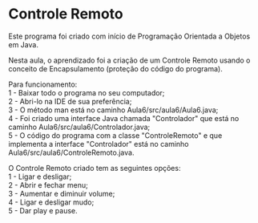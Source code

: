 # Controle Remoto

Este programa foi criado com início de Programação Orientada a Objetos em Java.

Nesta aula, o aprendizado foi a criação de um Controle Remoto usando o conceito de Encapsulamento (proteção do código do programa).


Para funcionamento:</br>
1 - Baixar todo o programa no seu computador;</br>
2 - Abri-lo na IDE de sua preferência;</br>
3 - O método man está no caminho Aula6/src/aula6/Aula6.java;</br>
4 - Foi criado uma interface Java chamada "Controlador" que está no caminho Aula6/src/aula6/Controlador.java;</br>
5 - O código do programa com a classe "ControleRemoto" e que implementa a interface "Controlador" está no caminho Aula6/src/aula6/ControleRemoto.java.


O Controle Remoto criado tem as seguintes opções:</br>
1 - Ligar e desligar;</br>
2 - Abrir e fechar menu;</br>
3 - Aumentar e diminuir volume;</br>
4 - Ligar e desligar mudo;</br>
5 - Dar play e pause.
